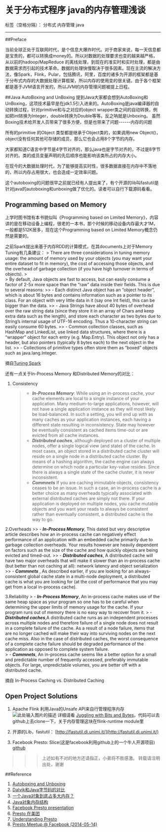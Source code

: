 # 关于分布式程序 java的内存管理浅谈

标签（空格分隔）： 分布式 内存管理  java

---

##Preface

当前全球正处于互联网时代，是个信息大爆炸时代。对于商家来说，每一天信息都是宝贵的，都可以转换成money的。所以对数据的处理要求也变的越来越严格，从以前的hadoop/MapReduce 的离线处理，到现在的准实时和实时处理，都是由数据需求而引起的技术革命。数据的处理快慢取决于很多因素。现在主流的解决方法，像Spark，Flink，Pular，包括腾讯，阿里，百度的诸多为开源的框架都是基于分布式内存的大数据处理计算框架，所以内存的使用变的很关键。由于各个框架都是基于JVM语言开发的，所以JVM的内存管理问题被提上日程。

##Java AutoBoxing and UnBoxing
提到Java大家都会想到AutoBoxing和UnBoxing，这项技术最早是在jdk1.5引入进来的。AutoBoxing是java编译器的自动转换过程，针对primitive和与之对应的object wrapper类之间的自动转换，例如把int转换为Integer，double转换为Double等等。反之呐就是Unboxing。
虽然Boxing技术给开发人员带来了很多方便，但是也带来了问题------内存的问题

所有的primitive 的Object 类型都是继承于Object类的，如果调用new Object()， object没有任何其他可存储的成员，那么它也会占用8个字节的内存。

大家都知道C语言中字节是4字节对齐的，那么java也是字节对齐的，不过是8字节对齐的。类的成员变量声明的先后顺序也能影响该类所占的内存大小。

在现今的大数据处理时代，为了能够提高实时性，很多数据直接在内存中不落地的，所以内存占用很大，也会造成一定效率问题。

这个autoboxing的问题很早之前就已经有人提出来了，有个开源的lib叫fastutil是针对java的autoboxing和unboxing做了优化的。读者可以自行下载源码看看。

## Programming based on Memory
上学时图书馆有本书貌似叫《Programming based on Limited Memory》，内容讲的是在移动设备上编程，很老的一本书，那个时候的移动设备内存最大才1M，一般都是512K居多，现在这个Programming based on Limited Memory概念仍然是需要的。

之前Spark提出来基于内存RDD的计算模式，在其documents上对于Memory Tuning有几条建议：
    >  There are three considerations in tuning memory usage: the amount of memory used by your    objects (you may want your entire dataset to fit in memory), the cost of accessing those objects, and the overhead of garbage collection (if you have high turnover in terms of objects).
    >  
    > By default, Java objects are fast to access, but can easily consume a factor of 2-5x more space than the “raw” data inside their fields. This is due to several reasons:
    >> - Each distinct Java object has an “object header”, which is about 16 bytes and contains information such as a pointer to its class. For an object with very little data in it (say one Int field), this can be bigger than the data.
    >> - Java Strings have about 40 bytes of overhead over the raw string data (since they store it in an array of Chars and keep extra data such as the length), and store each character as two bytes due to String’s internal usage of UTF-16 encoding. Thus a 10-character string can easily consume 60 bytes.
    >> - Common collection classes, such as HashMap and LinkedList, use linked data structures, where there is a “wrapper” object for each entry (e.g. Map.Entry). This object not only has a header, but also pointers (typically 8 bytes each) to the next object in the list.
    >> - Collections of primitive types often store them as “boxed” objects such as java.lang.Integer.
    
摘自[Tuning Spark](http://spark.apache.org/docs/latest/tuning.html)

还有一点关于In-Process Memory 和Distributed Memory的对比：

 1. Consistency
    > - ***In-Process Memory***: While using an in-process cache, your cache elements are local to a single instance of your application. Many medium-to-large applications, however, will not have a single application instance as they will most likely be load-balanced. In such a setting, you will end up with as many caches as your application instances, each having a different state resulting in inconsistency. State may however be eventually consistent as cached items time-out or are evicted from all cache instances.
    > - ***Distributed caches***, although deployed on a cluster of multiple nodes, offer a single logical view (and state) of the cache. In most cases, an object stored in a distributed cache cluster will reside on a single node in a distributed cache cluster. By means of a hashing algorithm, the cache engine can always determine on which node a particular key-value resides. Since there is always a single state of the cache cluster, it is never inconsistent.
    > - ***Commnets*** If you are caching immutable objects, consistency ceases to be an issue. In such a case, an in-process cache is a better choice as many overheads typically associated with external distributed caches are simply not there. If your application is deployed on multiple nodes, you cache mutable objects and you want your reads to  always be consistent rather than eventually consistent, a distributed cache is the way to go.

2.Overheads
    >> - ***In-Process Memory***, This dated but very descriptive article describes how an in-process cache can negatively effect performance of an application with an embedded cache primarily due to garbage collection overheads. Your results however are heavily dependent on factors such as the size of the cache and how quickly objects are being evicted and timed-out.
    >> - ***Distributed caches***, A distributed cache will have two major overheads that will make it slower than an in-process cache (but better than not caching at all): network latency and object serialization
    >> - ***Commnets*** , As described earlier, if you are looking for an always-consistent global cache state in a multi-node deployment, a distributed cache is what you are looking for (at the cost of performance that you may get from a local in-process cache).
    

3.Reliability
    > - ***In-Process Memory***, An in-process cache makes use of the same heap space as your program so one has to be careful when determining the upper limits of memory usage for the cache. If your program runs out of memory there is no easy way to recover from it.
    > - ***Distributed caches***,A distributed cache runs as an independent processes across multiple nodes and therefore failure of a single node does not result in a complete failure of the cache. As a result of a node failure, items that are no longer cached will make their way into surviving nodes on the next cache miss. Also in the case of distributed caches, the worst consequence of a complete cache failure should be degraded performance of the application as opposed to complete system failure.    
    > - ***Commnets***, An in-process cache seems like a better option for a small and predictable number of frequently accessed, preferably immutable objects. For large, unpredictable volumes, you are better off with a distributed cache.

摘自 In-Process Caching vs. Distributed Caching

## Open Project Solutions
1. Apache Flink 利用Java的Unsafe API来自行管理程序内存
    ![此处输入图片的描述][1]
    详细请看 [Juggling with Bits and Bytes](http://flink.apache.org/news/2015/05/11/Juggling-with-Bits-and-Bytes.html)，代码可以去github上去clone一下，关于内存管理这块在flink-runtime module里

2. 开源的Lib，fastutil： [http://fastutil.di.unimi.it/](http://fastutil.di.unimi.it/)

3. Facebook Presto: Slice(这是facebook利用github上的一个牛人开源项目) [github](https://github.com/airlift/slice) 


>>>上述如有不对的地方还请指正，小弟将不胜感激。 转载请注明出处，谢谢

##Reference

 1. [Autoboxing and Unboxing](https://docs.oracle.com/javase/tutorial/java/data/autoboxing.html)
 2. [Dalvik和Java字节码的对比](http://www.importnew.com/596.html)
 3. [一个Java对象到底占多大内存？](http://www.importnew.com/14948.html)
 4. [Java对象内存结构](http://www.importnew.com/1305.html)
 5. [Facebook Presto presentation](http://www.slideshare.net/GuorongLIANG/facebook-presto-presentation?qid=a0e2e63f-2615-4234-bf94-b5ccd3581868&v=qf1&b=&from_search=26)
 6. [Presto 在美团](http://www.slideshare.net/chenchunss/presto-33806651?qid=a0e2e63f-2615-4234-bf94-b5ccd3581868&v=qf1&b=&from_search=29)
 7. [Understanding Presto](http://www.slideshare.net/frsyuki/understanding-presto-presto-meetup-tokyo-1?qid=a0e2e63f-2615-4234-bf94-b5ccd3581868&v=qf1&b=&from_search=1)
 8. [Presto Meetup @ Facebook (2014-05-14)](http://www.slideshare.net/dain1/presto-meetup-20140514-34731104?qid=a0e2e63f-2615-4234-bf94-b5ccd3581868&v=qf1&b=&from_search=9)


  [1]: http://flink.apache.org/img/blog/memory-mgmt.png